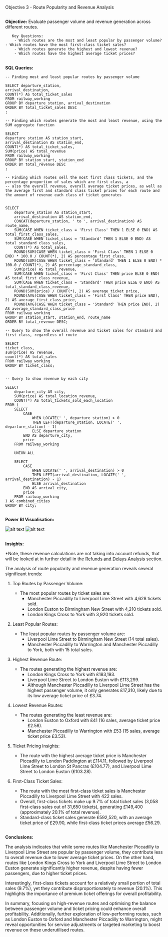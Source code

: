 Objective 3 - Route Popularity and Revenue Analysis
##
**Objective:** Evaluate passenger volume and revenue generation across different routes.

       Key Questions:
        - Which routes are the most and least popular by passenger volume?
	- Which routes have the most first-class ticket sales?
        - Which routes generate the highest and lowest revenue?
        - Which routes have the highest average ticket prices?

##
**SQL Queries:** 

```
-- Finding most and least popular routes by passenger volume

SELECT departure_station,
arrival_destination,
COUNT(*) AS total_ticket_sales
FROM railway_working
GROUP BY departure_station, arrival_destination
ORDER BY total_ticket_sales DESC
;
```

```
-- Finding which routes generate the most and least revenue, using the SUM aggregate function

SELECT 
departure_station AS station_start, 
arrival_destination AS station_end,
COUNT(*) AS total_ticket_sales,
SUM(price) AS total_revenue
FROM railway_working
GROUP BY station_start, station_end
ORDER BY total_revenue DESC
;
```

```
-- Finding which routes sell the most first class tickets, and the percentage proportion of sales which are first class, a
-- also the overall revenue, overall average ticket prices, as well as the average first and standard class ticket prices for each route and the amount of revenue each class of ticket generates


SELECT
	departure_station AS station_start,
	arrival_destination AS station_end,
	CONCAT(departure_station, ' to ', arrival_destination) AS route_name,
	SUM(CASE WHEN ticket_class = 'First Class' THEN 1 ELSE 0 END) AS total_first_class_sales,
	SUM(CASE WHEN ticket_class = 'Standard' THEN 1 ELSE 0 END) AS total_standard_class_sales,
	COUNT(*) AS total_sales,
	ROUND(SUM(CASE WHEN ticket_class = 'First Class' THEN 1 ELSE 0 END) * 100.0 / COUNT(*), 2) AS percentage_first_class,
	ROUND(SUM(CASE WHEN ticket_class = 'Standard' THEN 1 ELSE 0 END) * 100.0 / COUNT(*), 2) AS percentage_standard_class,
	SUM(price) AS total_revenue,
	SUM(CASE WHEN ticket_class = 'First Class' THEN price ELSE 0 END) AS total_first_class_revenue,
	SUM(CASE WHEN ticket_class = 'Standard' THEN price ELSE 0 END) AS total_standard_class_revenue,
	ROUND(SUM(price) / COUNT(*), 2) AS average_ticket_price,
	ROUND(AVG(CASE WHEN ticket_class = 'First Class' THEN price END), 2) AS average_first_class_price,
	ROUND(AVG(CASE WHEN ticket_class = 'Standard' THEN price END), 2) AS average_standard_class_price
FROM railway_working
GROUP BY station_start, station_end, route_name
ORDER BY total_revenue DESC;
```


```
-- Query to show the overall revenue and ticket sales for standard and first class, regardless of route

SELECT
ticket_class,
sum(price) AS revenue,
count(*) AS total_sales
FROM railway_working
GROUP BY ticket_class;

```

```

-- Query to show revenue by each city

SELECT 
    departure_city AS city,
    SUM(price) AS total_location_revenue,
    COUNT(*) AS total_tickets_sold_each_location
FROM (
    SELECT 
        CASE 
            WHEN LOCATE(' ', departure_station) > 0 
            THEN LEFT(departure_station, LOCATE(' ', departure_station) - 1)
            ELSE departure_station
        END AS departure_city,
        price
    FROM railway_working

    UNION ALL

    SELECT 
        CASE 
            WHEN LOCATE(' ', arrival_destination) > 0 
            THEN LEFT(arrival_destination, LOCATE(' ', arrival_destination) - 1)
            ELSE arrival_destination
        END AS arrival_city,
        price
    FROM railway_working
) AS combined_cities
GROUP BY city;

```

##
**Power BI Visualisation:**

![alt text](https://github.com/tomredfern24/UK-Rail-Ticket-Sales-Analysis-SQL-PowerBI/blob/main/Visualisations/3.%20Route%20Popularity%20and%20Revenue%20Generation%20Analysis%20Dasboard.png)
![alt text](https://github.com/tomredfern24/UK-Rail-Ticket-Sales-Analysis-SQL-PowerBI/blob/main/Visualisations/3b.%20Revenue%20and%20Journeys%20by%20City.png)
##
**Insights:**

*Note, these revenue calculations are not taking into account refunds, that will be looked at in further detail in the [Refunds and Delays Analysis](https://github.com/tomredfern24/Data_Analysis_Portfolio_Project-UK_Rail_Prices/blob/main/Report/6.%20Refunds%20and%20Delays%20Analysis.md) section.

The analysis of route popularity and revenue generation reveals several significant trends:

1. Top Routes by Passenger Volume:

	- The most popular routes by ticket sales are:
		- Manchester Piccadilly to Liverpool Lime Street with 4,628 tickets sold.
		- London Euston to Birmingham New Street with 4,210 tickets sold.
		- London Kings Cross to York with 3,920 tickets sold.

2. Least Popular Routes:
	
	- The least popular routes by passenger volume are:
		- Liverpool Lime Street to Birmingham New Street (14 total sales).
		- Manchester Piccadilly to Warrington and Manchester Piccadilly to York, both with 15 total sales.

3. Highest Revenue Route:
   
	- The routes generating the highest revenue are:
		- London Kings Cross to York with £183,193.
		- Liverpool Lime Street to London Euston with £113,299.
		- Although Manchester Piccadilly to Liverpool Lime Street has the highest passenger volume, it only generates £17,310, likely due to its low average ticket price of £3.74.

4. Lowest Revenue Routes:

	- The routes generating the least revenue are:
		- London Euston to Oxford with £41 (16 sales, average ticket price £2.56).
		- Manchester Piccadilly to Warrington with £53 (15 sales, average ticket price £3.53).

5. Ticket Pricing Insights:

	- The route with the highest average ticket price is Manchester Piccadilly to London Paddington at £114.11, followed by Liverpool Lime Street to London St Pancras (£104.77), and Liverpool Lime Street to London Euston (£103.28).

6. First-Class Ticket Sales:
	- The route with the most first-class ticket sales is Manchester Piccadilly to Liverpool Lime Street with 422 sales.
	- Overall, first-class tickets make up 9.7% of total ticket sales (3,058 first-class sales out of 31,650 tickets), generating £149,400 (approximately 20.1% of total revenue).
	- Standard-class ticket sales generate £592,520, with an average ticket price of £29.90, while first-class ticket prices average £56.29.



##
**Conclusions:**

The analysis indicates that while some routes like Manchester Piccadilly to Liverpool Lime Street are popular by passenger volume, they contribute less to overall revenue due to lower average ticket prices. On the other hand, routes like London Kings Cross to York and Liverpool Lime Street to London Euston generate significantly higher revenue, despite having fewer passengers, due to higher ticket prices.

Interestingly, first-class tickets account for a relatively small portion of total sales (9.7%), yet they contribute disproportionately to revenue (20.1%). This highlights the importance of premium ticket offerings for overall profitability.

In summary, focusing on high-revenue routes and optimising the balance between passenger volume and ticket pricing could enhance overall profitability. Additionally, further exploration of low-performing routes, such as London Euston to Oxford and Manchester Piccadilly to Warrington, might reveal opportunities for service adjustments or targeted marketing to boost revenue on these underutilised routes.
